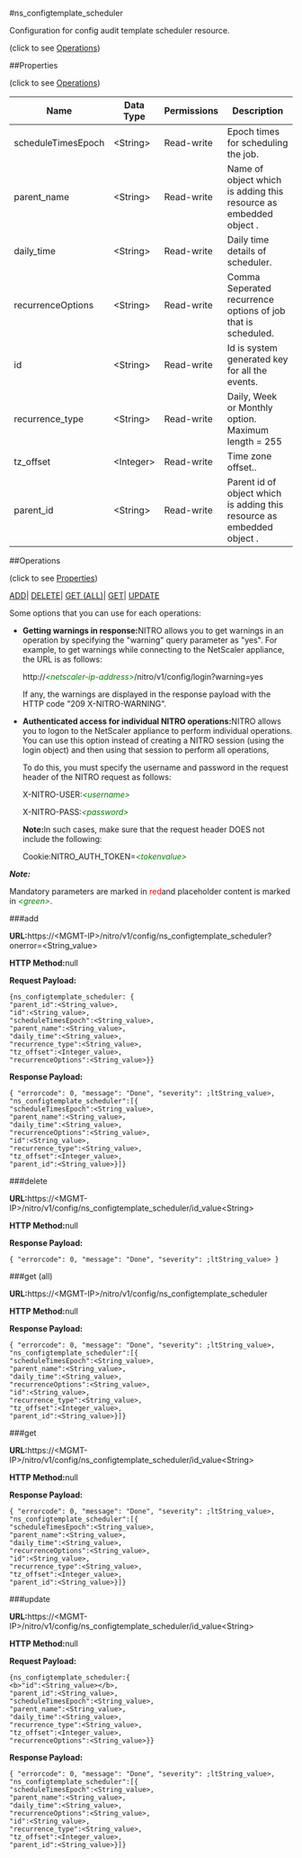 #ns_configtemplate_scheduler



Configuration for config audit template scheduler resource.

<span>(click to see [Operations](#operations))</span>



##Properties 

<span>(click to see [Operations](#operations))</span>





<table><thead><tr><th>Name</th><th>Data Type</th><th>Permissions</th><th>Description</th></tr></thead><tbody><tr><td>scheduleTimesEpoch</td><td>&lt;String></td><td>Read-write</td><td>Epoch times for scheduling the job.</td></tr><tr><td>parent_name</td><td>&lt;String></td><td>Read-write</td><td>Name of object which is adding this resource as embedded object .</td></tr><tr><td>daily_time</td><td>&lt;String></td><td>Read-write</td><td>Daily time details of scheduler.</td></tr><tr><td>recurrenceOptions</td><td>&lt;String></td><td>Read-write</td><td>Comma Seperated recurrence options of job that is scheduled.</td></tr><tr><td>id</td><td>&lt;String></td><td>Read-write</td><td>Id is system generated key for all the events.</td></tr><tr><td>recurrence_type</td><td>&lt;String></td><td>Read-write</td><td>Daily, Week or Monthly option.<br>Maximum length = 255</td></tr><tr><td>tz_offset</td><td>&lt;Integer></td><td>Read-write</td><td>Time zone offset..</td></tr><tr><td>parent_id</td><td>&lt;String></td><td>Read-write</td><td>Parent id of object which is adding this resource as embedded object .</td></tr></tbody></table>

##Operations 

<span>(click to see [Properties](#properties))</span>





[ADD](#add)| [DELETE](#delete)| [GET (ALL)](#get-all)| [GET](#get)| [UPDATE](#update)





Some options that you can use for each operations:

<ul><li><p><b>Getting warnings in response:</b>NITRO allows you to get warnings in an operation by specifying the "warning" query parameter as "yes". For example, to get warnings while connecting to the NetScaler appliance, the URL is as follows:</p><p>http://<span style="color:green;font-style:italic;">&lt;netscaler-ip-address&gt;</span>/nitro/v1/config/login?warning=yes</p><p>If any, the warnings are displayed in the response payload with the HTTP code "209 X-NITRO-WARNING".</p></li><li><p><b>Authenticated access for individual NITRO operations:</b>NITRO allows you to logon to the NetScaler appliance to perform individual operations. You can use this option instead of creating a NITRO session (using the login object) and then using that session to perform all operations,</p><p>To do this, you must specify the username and password in the request header of the NITRO request as follows:</p><p>X-NITRO-USER:<span style="color:green;font-style:italic;">&lt;username&gt;</span></p><p>X-NITRO-PASS:<span style="color:green;font-style:italic;">&lt;password&gt;</span></p><p><b>Note:</b>In such cases, make sure that the request header DOES not include the following:</p><p>Cookie:NITRO_AUTH_TOKEN=<span style="color:green;font-style:italic;">&lt;tokenvalue&gt;</span></p></li></ul>







***Note:*** 

Mandatory parameters are marked in <span style="color:#FF0000;">red</span>and placeholder content is marked in <span style="color:green;font-style:italic">&lt;green&gt;</span>.



###add







<b>URL:</b>https://&lt;MGMT-IP&gt;/nitro/v1/config/ns_configtemplate_scheduler?onerror=&lt;String_value&gt;

<b>HTTP Method:</b>null

<b>Request Payload: </b>
```
{ns_configtemplate_scheduler: {
"parent_id":<String_value>,
"id":<String_value>,
"scheduleTimesEpoch":<String_value>,
"parent_name":<String_value>,
"daily_time":<String_value>,
"recurrence_type":<String_value>,
"tz_offset":<Integer_value>,
"recurrenceOptions":<String_value>}}
```

<b>Response Payload: </b>
```
{ "errorcode": 0, "message": "Done", "severity": ;ltString_value>, "ns_configtemplate_scheduler":[{
"scheduleTimesEpoch":<String_value>,
"parent_name":<String_value>,
"daily_time":<String_value>,
"recurrenceOptions":<String_value>,
"id":<String_value>,
"recurrence_type":<String_value>,
"tz_offset":<Integer_value>,
"parent_id":<String_value>}]}
```







###delete







<b>URL:</b>https://&lt;MGMT-IP&gt;/nitro/v1/config/ns_configtemplate_scheduler/id_value&lt;String&gt;

<b>HTTP Method:</b>null

<b>Response Payload: </b>
```
{ "errorcode": 0, "message": "Done", "severity": ;ltString_value> }
```







###get (all)







<b>URL:</b>https://&lt;MGMT-IP&gt;/nitro/v1/config/ns_configtemplate_scheduler

<b>HTTP Method:</b>null

<b>Response Payload: </b>
```
{ "errorcode": 0, "message": "Done", "severity": ;ltString_value>, "ns_configtemplate_scheduler":[{
"scheduleTimesEpoch":<String_value>,
"parent_name":<String_value>,
"daily_time":<String_value>,
"recurrenceOptions":<String_value>,
"id":<String_value>,
"recurrence_type":<String_value>,
"tz_offset":<Integer_value>,
"parent_id":<String_value>}]}
```







###get







<b>URL:</b>https://&lt;MGMT-IP&gt;/nitro/v1/config/ns_configtemplate_scheduler/id_value&lt;String&gt;

<b>HTTP Method:</b>null

<b>Response Payload: </b>
```
{ "errorcode": 0, "message": "Done", "severity": ;ltString_value>, "ns_configtemplate_scheduler":[{
"scheduleTimesEpoch":<String_value>,
"parent_name":<String_value>,
"daily_time":<String_value>,
"recurrenceOptions":<String_value>,
"id":<String_value>,
"recurrence_type":<String_value>,
"tz_offset":<Integer_value>,
"parent_id":<String_value>}]}
```







###update







<b>URL:</b>https://&lt;MGMT-IP&gt;/nitro/v1/config/ns_configtemplate_scheduler/id_value&lt;String&gt;

<b>HTTP Method:</b>null

<b>Request Payload: </b>
```
{ns_configtemplate_scheduler:{
<b>"id":<String_value></b>,
"parent_id":<String_value>,
"scheduleTimesEpoch":<String_value>,
"parent_name":<String_value>,
"daily_time":<String_value>,
"recurrence_type":<String_value>,
"tz_offset":<Integer_value>,
"recurrenceOptions":<String_value>}}
```

<b>Response Payload: </b>
```
{ "errorcode": 0, "message": "Done", "severity": ;ltString_value>, "ns_configtemplate_scheduler":[{
"scheduleTimesEpoch":<String_value>,
"parent_name":<String_value>,
"daily_time":<String_value>,
"recurrenceOptions":<String_value>,
"id":<String_value>,
"recurrence_type":<String_value>,
"tz_offset":<Integer_value>,
"parent_id":<String_value>}]}
```








